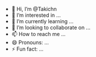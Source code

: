 - 👋 Hi, I’m @Takichn
- 👀 I’m interested in ...
- 🌱 I’m currently learning ...
- 💞️ I’m looking to collaborate on ...
- 📫 How to reach me ...
- 😄 Pronouns: ...
- ⚡ Fun fact: ...

<!---
Takichn/Takichn is a ✨ special ✨ repository because its `README.md` (this file) appears on your GitHub profile.
You can click the Preview link to take a look at your changes.
--->
